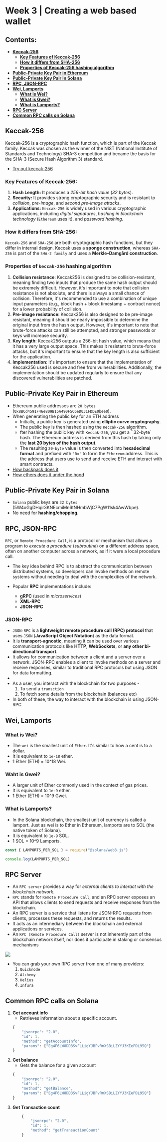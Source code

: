 # Week 3 | Creating a web based wallet

## Contents:
- [**Keccak-256**](#keccak-256)
    - [**Key Features of Keccak-256**](#key-features-of-keccak-256)
    - [**How it differs from SHA-256**](#how-it-differs-from-sha-256)
    - [**Properties of Keccak-256 hashing algorithm**](#properties-of-keccak-256-hashing-algorithm)
- [**Public-Private Key Pair in Ethereum**](#public-private-key-pair-in-ethereum)
- [**Public-Private Key Pair in Solana**](#public-private-key-pair-in-solana)
- [**RPC, JSON-RPC**](#rpc-json-rpc)
- [**Wei, Lamports**](#wei-lamports)
    - [**What is Wei?**](#what-is-wei)
    - [**What is Gwei?**](#what-is-gwei)
    - [**What is Lamports?**](#what-is-lamports)
- [**RPC Server**](#rpc-server)
- [**Common RPC calls on Solana**](#common-rpc-calls-on-solana)

## Keccak-256
Keccak-256 is a cryptographic hash function, which is part of the Keccak family. Keccak was chosen as the winner of the NIST (National Institute of Standards and Technology) SHA-3 competition and became the basis for the SHA-3 (Secure Hash Algorithm 3) standard.

- [Try out keccak-256](https://emn178.github.io/online-tools/keccak_256.html)

### Key Features of Keccak-256:
1. **Hash Length:** It produces a *256-bit hash value* (*32 bytes*).
2. **Security:** It provides strong cryptographic security and is resistant to *collision*, *pre-image*, and *second pre-image attacks*.
3. **Applications:** `Keccak-256` is widely used in various cryptographic applications, including *digital signatures*, *hashing in blockchain technology* (`Ethereum` uses it), and *password hashing*.

### How it differs from SHA-256:
`Keccak-256` and `SHA-256` are both cryptographic hash functions, but they differ in internal design. Keccak uses a **sponge construction**, whereas `SHA-256` is part of the `SHA-2 family` and uses a **Merkle–Damgård construction**.

### Properties of `keccak-256` hashing algorithm

1. **Collision resistance**: Keccak256 is designed to be collision-resistant, meaning finding two inputs that produce the same hash output should be extremely difficult. However, it's important to note that collision resistance is not absolute, and there is always a small chance of collision. Therefore, it's recommended to use a combination of unique input parameters (e.g., block hash + block timestamp + contract nonce) for a lower probability of collision.
2. **Pre-image resistance**: Keccak256 is also designed to be pre-image resistant, meaning it should be nearly impossible to determine the original input from the hash output. However, it's important to note that brute-force attacks can still be attempted, and stronger passwords or keys will increase security.
3. **Key length**: Keccak256 outputs a 256-bit hash value, which means that it has a very large output space. This makes it resistant to brute-force attacks, but it's important to ensure that the key length is also sufficient for the application.
4. **Implementation**: It's important to ensure that the implementation of Keccak256 used is secure and free from vulnerabilities. Additionally, the implementation should be updated regularly to ensure that any discovered vulnerabilities are patched.

## Public-Private Key Pair in Ethereum
- Ethereum public addresses are `20 bytes` (`0x8BCd4591F46e809B15A490F5C6eD031FDDE0bee0`).
- When generating the public key for an ETH address
    - Initially, a public key is generated using **elliptic curve cryptography**. 
    - The public key is then hashed using the `Keccak-256` algorithm.
    - fter hashing the public key with `Keccak-256`, you get a ``32-byte` hash. The Ethereum address is derived from this hash by taking only the **last 20 bytes of the hash output**.
    - The resulting `20-byte` value is then converted into **hexadecimal format** and prefixed with `'0x'` to form the `Ethereum` address. This is the address that users use to send and receive ETH and interact with smart contracts.
- [How backpack does it](https://github.com/coral-xyz/backpack/blob/master/packages/secure-background/src/services/evm/util.ts#L3)
- [How ethers does it under the hood](https://github.com/ethers-io/ethers.js/blob/main/src.ts/transaction/address.ts#L12)

## Public-Private Key Pair in Solana
- `Solana` public keys are `32 bytes` (5W4oGgDHqir3KNEcmiMn6tNHmbWjC7PgW11sk4AwWbpe). 
- No need for **hashing/chopping**.

## RPC, JSON-RPC
`RPC`, or `Remote Procedure Call`, is a protocol or mechanism that allows a program to *execute a procedure* (*subroutine*) on a different address space, often on another computer across a network, as if it were a local procedure call. 
- The key idea behind RPC is to abstract the communication between distributed systems, so developers can invoke methods on remote systems without needing to deal with the complexities of the network.

- Popular **RPC** implementations include:
    - **gRPC** (used in *microservices*)
    - **XML-RPC**
    - **JSON-RPC**

### JSON-RPC
- `JSON-RPC` is a **lightweight remote procedure call (RPC) protocol** that uses `JSON` (**JavaScript Object Notation**) as the data format. 
- It is **transport-agnostic**, meaning it can be used over various communication protocols like **HTTP**, **WebSockets**, or **any other bi-directional transport**.
- It allows for communication between a client and a server over a network. JSON-RPC enables a client to invoke methods on a server and receive responses, similar to traditional RPC protocols but using JSON for data formatting.
- [](images/json-rpc.avif)
- As a user, you interact with the blockchain for two purposes - 
    1. To send a `transction`
    2. To fetch some details from the blockchain (balances etc)
- In both of these, the way to interact with the blockchain is using JSON-RPC

## Wei, Lamports

### What is Wei?
- The `wei` is the smallest unit of `Ether`. It's similar to how a cent is to a dollar.
- It is equivalent to `1e-18` ether.
- 1 Ether (ETH) = 10^18 Wei.

### Waht is Gwei?
- A larger unit of Ether commonly used in the context of gas prices.
- It is equivalent to `1e-9` ether.
- 1 Ether (ETH) = 10^9 Gwei.

### What is Lamports?
- In the Solana blockchain, the smallest unit of currency is called a lamport. Just as wei is to Ether in Ethereum, lamports are to SOL (the native token of Solana).
- It is equivalent to `1e-9` SOL.
- 1 SOL = 10^9 Lamports.
```js
const { LAMPORTS_PER_SOL } = require("@solana/web3.js")

console.log(LAMPORTS_PER_SOL)
```

## RPC Server
- An `RPC server` provides a way for *external clients to interact with the blockchain network*. 
- `RPC` stands for `Remote Procedure Call`, and an RPC server exposes an API that allows clients to send requests and receive responses from the blockchain.
- An RPC server is a service that listens for JSON-RPC requests from clients, processes these requests, and returns the results. 
- It acts as an intermediary between the blockchain and external applications or services.
- An `RPC (Remote Procedure Call)` server is not inherently part of the blockchain network itself, nor does it participate in staking or consensus mechanisms
 
![](images/rpc-server.avif)

- You can grab your own RPC server from one of many providers: 
    1. `Quicknode`
    2. `Alchemy`
    3. `Helius`
    4. `Infura`

## Common RPC calls on Solana
1. **Get account info**
    - Retrieves information about a specific account.
    ```js
    {
        "jsonrpc": "2.0",
        "id": 1,
        "method": "getAccountInfo",
        "params": ["Eg4F6LW8DD3SvFLLigYJBFvRnXSBiLZYYJ3KEePDL95Q"]
    }
    ``` 
2. **Get balance**
    - Gets the balance for a given account
    ```js
    {
        "jsonrpc": "2.0",
        "id": 1,
        "method": "getBalance",
        "params": ["Eg4F6LW8DD3SvFLLigYJBFvRnXSBiLZYYJ3KEePDL95Q"]
    }
    ```
3. **Get Transaction count**
    ```js
        {
            "jsonrpc": "2.0",
            "id": 1,
            "method": "getTransactionCount"
        }
    ``` 
